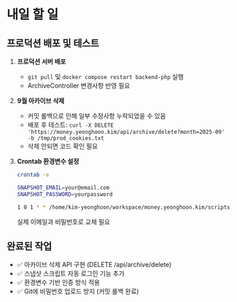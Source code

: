 # 내일 할 일

## 프로덕션 배포 및 테스트
1. **프로덕션 서버 배포**
   - `git pull` 및 `docker compose restart backend-php` 실행
   - ArchiveController 변경사항 반영 필요

2. **9월 아카이브 삭제**
   - 커밋 롤백으로 인해 일부 수정사항 누락되었을 수 있음
   - 배포 후 테스트: `curl -X DELETE 'https://money.yeonghoon.kim/api/archive/delete?month=2025-09' -b /tmp/prod_cookies.txt`
   - 삭제 안되면 코드 확인 필요

3. **Crontab 환경변수 설정**
   ```bash
   crontab -e

   SNAPSHOT_EMAIL=your@email.com
   SNAPSHOT_PASSWORD=yourpassword

   1 0 1 * * /home/kim-yeonghoon/workspace/money.yeonghoon.kim/scripts/create-monthly-snapshot.sh >> /home/kim-yeonghoon/workspace/money.yeonghoon.kim/logs/cron.log 2>&1
   ```
   실제 이메일과 비밀번호로 교체 필요

## 완료된 작업
- ✅ 아카이브 삭제 API 구현 (DELETE /api/archive/delete)
- ✅ 스냅샷 스크립트 자동 로그인 기능 추가
- ✅ 환경변수 기반 인증 방식 적용
- ✅ Git에 비밀번호 업로드 방지 (커밋 롤백 완료)